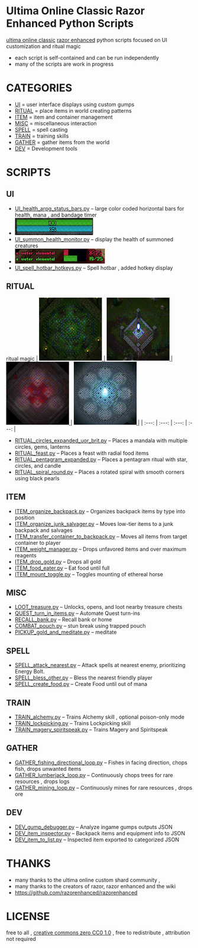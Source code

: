 # Ultima Online Classic Razor Enhanced Python Scripts 
[ultima online classic](https://github.com/ClassicUO/ClassicUO) [razor enhanced](https://github.com/razorenhanced/razorenhanced) python scripts focused on UI customization and ritual magic

- each script is self-contained and can be run independently 
- many of the scripts are work in progress

# CATEGORIES
- [UI](#UI) = user interface displays using custom gumps
- [RITUAL](#RITUAL) = place items in world creating patterns
- [ITEM](#ITEM) = item and container management
- [MISC](#MISC) = miscellaneous interaction
- [SPELL](#SPELL) = spell casting
- [TRAIN](#TRAIN) = training skills
- [GATHER](#GATHER) = gather items from the world
- [DEV](#DEV) = Development tools

# SCRIPTS

## UI
- [UI_health_arpg_status_bars.py](scripts/UI_health_arpg_status_bars.py) – large color coded horizontal bars for health, mana , and bandage timer
- <img src="https://raw.githubusercontent.com/CorvaeOboro/ultima_online_razor_enhanced_python_scripts/refs/heads/main/docs/ultima_ui_health_bar_long.gif?raw=true"/>
- [UI_summon_health_monitor.py](scripts/UI_summon_health_monitor.py) – display the health of summoned creatures
- <img src="https://raw.githubusercontent.com/CorvaeOboro/ultima_online_razor_enhanced_python_scripts/refs/heads/main/docs/ultima_ui_summons_health.png?raw=true"/>
- [UI_spell_hotbar_hotkeys.py](scripts/UI_spell_hotbar_hotkeys.py) – Spell hotbar , added hotkey display

## RITUAL
ritual magic 
| <a href="https://raw.githubusercontent.com/CorvaeOboro/ultima_online_razor_enhanced_python_scripts/refs/heads/main/docs/ultima_ritual_of_rejuvenation_01.jpg?raw=true"> <img src="https://raw.githubusercontent.com/CorvaeOboro/ultima_online_razor_enhanced_python_scripts/refs/heads/main/docs/ultima_ritual_of_rejuvenation_01.jpg?raw=true" width="170" height="170" /> </a>| <a href="https://raw.githubusercontent.com/CorvaeOboro/ultima_online_razor_enhanced_python_scripts/refs/heads/main/docs/ultima_ritual_of_andaria_gate_01.jpg?raw=true"> <img src="https://raw.githubusercontent.com/CorvaeOboro/ultima_online_razor_enhanced_python_scripts/refs/heads/main/docs/ultima_ritual_of_andaria_gate_01.jpg?raw=true" width="170" height="170" /> </a> | <a href="https://raw.githubusercontent.com/CorvaeOboro/ultima_online_razor_enhanced_python_scripts/refs/heads/main/docs/ultima_ritual_of_compassion_01.jpg?raw=true"> <img src="https://raw.githubusercontent.com/CorvaeOboro/ultima_online_razor_enhanced_python_scripts/refs/heads/main/docs/ultima_ritual_of_compassion_01.jpg?raw=true" width="170" height="170" /> </a>  | <a href="https://raw.githubusercontent.com/CorvaeOboro/ultima_online_razor_enhanced_python_scripts/refs/heads/main/docs/ultima_ritual_of_luna_01.jpg?raw=true"> <img src="https://raw.githubusercontent.com/CorvaeOboro/ultima_online_razor_enhanced_python_scripts/refs/heads/main/docs/ultima_ritual_of_luna_01.jpg?raw=true" width="170" height="170" /> </a>  |
| :---: | :---: | :---: | :---: |

- [RITUAL_circles_expanded_uor_brit.py](scripts/RITUAL_circles_expanded_uor_brit.py) – Places a mandala  with multiple circles, gems, lanterns
- [RITUAL_feast.py](scripts/RITUAL_feast.py) – Places a feast with radial food items
- [RITUAL_pentagram_expanded.py](scripts/RITUAL_pentagram_expanded.py) – Places a pentagram ritual with star, circles, and candle 
- [RITUAL_spiral_round.py](scripts/RITUAL_spiral_round.py) – Places a rotated spiral with smooth corners using black pearls

## ITEM
- [ITEM_organize_backpack.py](scripts/ITEM_organize_backpack.py) – Organizes backpack items by type into  position
- [ITEM_organize_junk_salvager.py](scripts/ITEM_organize_junk_salvager.py) – Moves low-tier items to a junk backpack and salvages 
- [ITEM_transfer_container_to_backpack.py](scripts/ITEM_transfer_container_to_backpack.py) – Moves all items from target container to player
- [ITEM_weight_manager.py](scripts/ITEM_weight_manager.py) – Drops unfavored items and over maximum reagents
- [ITEM_drop_gold.py](scripts/ITEM_drop_gold.py) – Drops all gold 
- [ITEM_food_eater.py](scripts/ITEM_food_eater.py) – Eat food until full
- [ITEM_mount_toggle.py](scripts/ITEM_mount_toggle.py) – Toggles mounting of ethereal horse

## MISC
- [LOOT_treasure.py](scripts/LOOT_treasure.py) – Unlocks, opens, and loot nearby treasure chests
- [QUEST_turn_in_items.py](scripts/QUEST_turn_in_items.py) – Automate Quest turn-ins 
- [RECALL_bank.py](scripts/RECALL_bank.py) – Recall bank or home
- [COMBAT_pouch.py](scripts/COMBAT_pouch.py) – stun break using trapped pouch
- [PICKUP_gold_and_meditate.py](scripts/PICKUP_gold_and_meditate.py) – meditate

## SPELL
- [SPELL_attack_nearest.py](scripts/SPELL_attack_nearest.py) – Attack spells at nearest enemy, prioritizing Energy Bolt.
- [SPELL_bless_other.py](scripts/SPELL_bless_other.py) –  Bless the nearest friendly player 
- [SPELL_create_food.py](scripts/SPELL_create_food.py) – Create Food until out of mana

## TRAIN
- [TRAIN_alchemy.py](scripts/TRAIN_alchemy.py) – Trains Alchemy skill , optional poison-only mode
- [TRAIN_lockpicking.py](scripts/TRAIN_lockpicking.py) – Trains Lockpicking skill 
- [TRAIN_magery_spiritspeak.py](scripts/TRAIN_magery_spiritspeak.py) – Trains Magery and Spiritspeak 

## GATHER
- [GATHER_fishing_directional_loop.py](scripts/GATHER_fishing_directional_loop.py) – Fishes in facing direction, chops fish, drops unwanted items
- [GATHER_lumberjack_loop.py](scripts/GATHER_lumberjack_loop.py) – Continuously chops trees for rare resources , drops logs
- [GATHER_mining_loop.py](scripts/GATHER_mining_loop.py) – Continuously mines for rare resources , drops ore

## DEV
- [DEV_gump_debugger.py](scripts/DEV_gump_debugger.py) – Analyze ingame gumps outputs JSON 
- [DEV_item_inspector.py](scripts/DEV_item_inspector.py) – Backpack items and equipment info to JSON
- [DEV_item_to_list.py](scripts/DEV_item_to_list.py) –  Inspected item exported to categorized JSON 


# THANKS
- many thanks to the ultima online custom shard community , 
- many thanks to the creators of razor, razor enhanced and the wiki
- https://github.com/razorenhanced/razorenhanced

# LICENSE
free to all , [creative commons zero CC0 1.0](https://creativecommons.org/publicdomain/zero/1.0/)  , free to redistribute , attribution not required
